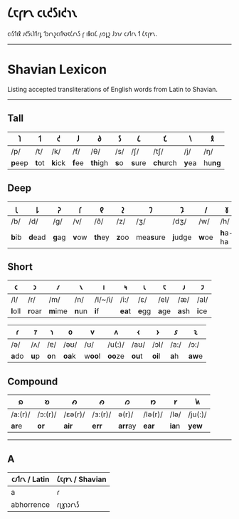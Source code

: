 # 𐑖𐑱𐑝𐑾𐑯 𐑤𐑧𐑒𐑕𐑦𐑒𐑪𐑯

𐑤𐑦𐑕𐑑𐑦𐑙 𐑨𐑒𐑕𐑧𐑐𐑑𐑩𐑛 𐑑𐑮𐑩𐑯𐑟𐑤𐑦𐑑𐑻𐑱𐑖𐑩𐑯𐑕 𐑝 𐑦𐑙𐑤𐑦𐑖 𐑢𐑼𐑛𐑟 𐑓𐑮𐑪𐑥 𐑤𐑨𐑑𐑩𐑯 𐑑 𐑖𐑱𐑝𐑾𐑯.

---

# Shavian Lexicon

Listing accepted transliterations of English words from Latin to Shavian.

---

## Tall

| 𐑐        | 𐑑       | 𐑒        | 𐑓       | 𐑔         | 𐑕      | 𐑖        | 𐑗          | 𐑘       | 𐑙        |
| -------- | ------- | -------- | ------- | --------- | ------ | -------- | ---------- | ------- | -------- |
| /p/      | /t/     | /k/      | /f/     | /θ/       | /s/    | /ʃ/      | /tʃ/       | /j/     | /ŋ/      |
| **p**eep | **t**ot | **k**ick | **f**ee | **th**igh | **s**o | **s**ure | **ch**urch | **y**ea | hu**ng** |

## Deep

| 𐑚       | 𐑛        | 𐑜       | 𐑝       | 𐑞        | 𐑟       | 𐑠           | 𐑡         | 𐑢       | 𐑣         |
| ------- | -------- | ------- | ------- | -------- | ------- | ----------- | --------- | ------- | --------- |
| /b/     | /d/      | /g/     | /v/     | /ð/      | /z/     | /ʒ/         | /dʒ/      | /w/     | /h/       |
| **b**ib | **d**ead | **g**ag | **v**ow | **th**ey | **z**oo | mea**s**ure | **j**udge | **w**oe | **h**a-ha |

## Short

| 𐑤        | 𐑮        | 𐑥        | 𐑯       | 𐑦       | 𐑰       | 𐑧       | 𐑱       | 𐑨       | 𐑲       |
| -------- | -------- | -------- | ------- | ------- | ------- | ------- | ------- | ------- | ------- |
| /l/      | /r/      | /m/      | /n/     | /I/~/i/ | /i:/    | /ɛ/     | /eI/    | /æ/     | /aI/    |
| **l**oll | **r**oar | **m**ime | **n**un | **i**f  | **ea**t | **e**gg | **a**ge | **a**sh | **i**ce |

| 𐑩       | 𐑳      | 𐑪      | 𐑴       | 𐑫        | 𐑵        | 𐑬       | 𐑶       | 𐑭      | 𐑷       |
| ------- | ------ | ------ | ------- | -------- | -------- | ------- | ------- | ------ | ------- |
| /ə/     | /ʌ/    | /ɐ/    | /əʊ/    | /ʊ/      | /u(:)/   | /aʊ/    | /ɔI/    | /a:/   | /ɔ:/    |
| **a**do | **u**p | **o**n | **oa**k | w**oo**l | **oo**ze | **ou**t | **oi**l | **a**h | **aw**e |

## Compound

| 𐑸       | 𐑹       | 𐑺       | 𐑺       | 𐑼         | 𐑽       | 𐑾       | 𐑿       |
| ------- | ------- | ------- | ------- | --------- | ------- | ------- | ------- |
| /a:(r)/ | /ɔ:(r)/ | /ɛə(r)/ | /ɜ:(r)/ | ə(r)/     | /Iə(r)/ | /Iə/    | /ju(:)/ |
| **ar**e | **or**  | **air** | **err** | **arr**ay | **ear** | **ia**n | **yew** |

---

## A

| 𐑤𐑨𐑑𐑩𐑯 / Latin | 𐑖𐑱𐑝𐑾𐑯 / Shavian |
| ------------- | --------------- |
| a             | 𐑩               |
| abhorrence    | 𐑩𐑚𐑣𐑪𐑮𐑩𐑯𐑕        |
